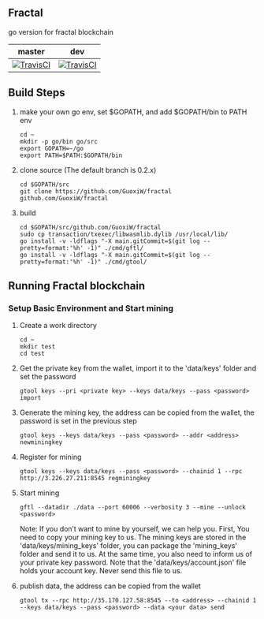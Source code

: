 ## Fractal 
go version for fractal blockchain

master | dev
-------|----------
[![TravisCI](https://travis-ci.org/fractal-platform/fractal.svg?branch=master)](https://travis-ci.org/fractal-platform/fractal) | [![TravisCI](https://travis-ci.org/fractal-platform/fractal.svg?branch=dev)](https://travis-ci.org/fractal-platform/fractal)

## Build Steps
1. make your own go env, set $GOPATH, and add $GOPATH/bin to PATH env
    ```
    cd ~
    mkdir -p go/bin go/src
    export GOPATH=~/go
    export PATH=$PATH:$GOPATH/bin
    ```
    
2. clone source (The default branch is 0.2.x)
    ```
    cd $GOPATH/src
    git clone https://github.com/GuoxiW/fractal github.com/GuoxiW/fractal
    ```
    
3. build
    ```
    cd $GOPATH/src/github.com/GuoxiW/fractal
    sudo cp transaction/txexec/libwasmlib.dylib /usr/local/lib/
    go install -v -ldflags "-X main.gitCommit=$(git log --pretty=format:'%h' -1)" ./cmd/gftl/  
    go install -v -ldflags "-X main.gitCommit=$(git log --pretty=format:'%h' -1)" ./cmd/gtool/
    ```

## Running Fractal blockchain
### Setup Basic Environment and Start mining
1. Create a work directory
    ```
    cd ~
    mkdir test
    cd test
    ```

2. Get the private key from the wallet, import it to the 'data/keys' folder and set the password
    ```
    gtool keys --pri <private key> --keys data/keys --pass <password> import
    ```

3. Generate the mining key, the address can be copied from the wallet, the password is set in the previous step
    ```
    gtool keys --keys data/keys --pass <password> --addr <address> newminingkey
    ```

4. Register for mining
    ```
    gtool keys --keys data/keys --pass <password> --chainid 1 --rpc http://3.226.27.211:8545 regminingkey
    ```

5. Start mining
    ```
    gftl --datadir ./data --port 60006 --verbosity 3 --mine --unlock <password>
    ```

    Note: If you don’t want to mine by yourself, we can help you. First, You need to copy your mining key to us. The mining keys are stored in the 'data/keys/mining_keys' folder, you can package the 'mining_keys' folder and send it to us. At the same time, you also need to inform us of your private key password. Note that the 'data/keys/account.json' file holds your account key. Never send this file to us.

6. publish data, the address can be copied from the wallet
    ```
    gtool tx --rpc http://35.170.127.58:8545 --to <address> --chainid 1 --keys data/keys --pass <password> --data <your data> send


